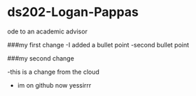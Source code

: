 # ds202-Logan-Pappas
ode to an academic advisor

###my first change
-I added a bullet point
-second bullet point

###my second change

-this is a change from the cloud
- im on github now
yessirrr
